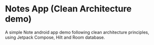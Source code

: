 # Notes App (Clean Architecture demo)
A simple Note android app demo following clean architecture principles, using Jetpack Compose, Hilt and Room database.

